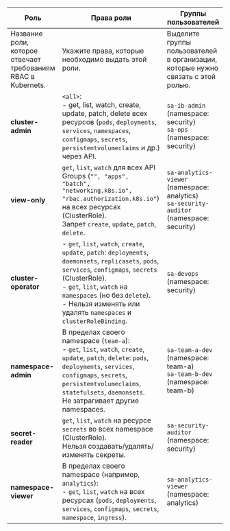 | Роль  | Права роли | Группы пользователей |
| --- | --- | --- |
| Название роли, которое отвечает требованиям RBAC в Kubernets. | Укажите права, которые необходимо выдать этой роли. | Выделите группы пользователей в организации, которые нужно связать с этой ролью. |
| **cluster-admin**  | `<all>`:<br> - get, list, watch, create, update, patch, delete всех ресурсов (`pods`, `deployments`, `services`, `namespaces`, `configmaps`, `secrets`, `persistentvolumeclaims` и др.) через API.                                                                                                                                   | `sa-ib-admin` (namespace: security)<br>`sa-ops` (namespace: security) |
| **view-only**      | `get`, `list`, `watch` для всех API Groups (`"", "apps", "batch", "networking.k8s.io", "rbac.authorization.k8s.io"`) на всех ресурсах (ClusterRole).<br>Запрет `create`, `update`, `patch`, `delete`.                                                                                                              | `sa-analytics-viewer` (namespace: analytics)<br>`sa-security-auditor` (namespace: security) |
| **cluster-operator** | - `get`, `list`, `watch`, `create`, `update`, `patch`: `deployments`, `daemonsets`, `replicasets`, `pods`, `services`, `configmaps`, `secrets` (ClusterRole).<br>- `get`, `list`, `watch` на `namespaces` (но без `delete`).<br>- Нельзя изменять или удалять `namespaces` и `clusterRoleBinding`.                     | `sa-devops` (namespace: security)            |
| **namespace-admin** | В пределах своего namespace (`team-a`):<br> - `get`, `list`, `watch`, `create`, `update`, `patch`, `delete`: `pods`, `deployments`, `services`, `configmaps`, `secrets`, `persistentvolumeclaims`, `statefulsets`, `daemonsets`.<br>Не затрагивает другие namespaces.                                                              | `sa-team-a-dev` (namespace: team-a)<br>`sa-team-b-dev` (namespace: team-b) |
| **secret-reader**  | `get`, `list`, `watch` на ресурсе `secrets` во всех namespace (ClusterRole).<br>Нельзя создавать/удалять/изменять секреты.                                                                                                                                                                                                    | `sa-security-auditor` (namespace: security)   |
| **namespace-viewer** | В пределах своего namespace (например, `analytics`):<br> - `get`, `list`, `watch` на всех ресурсах (`pods`, `deployments`, `services`, `configmaps`, `secrets`, `namespace`, `ingress`).                                                                                                                                       | `sa-analytics-viewer` (namespace: analytics)  |
